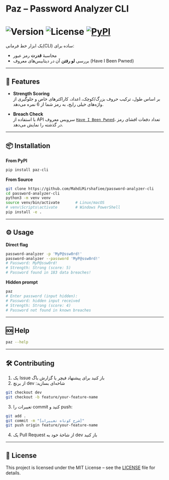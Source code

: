 # Paz – Password Analyzer CLI   
# ![Version](https://img.shields.io/badge/version-v1.0.0-yellow) ![License](https://img.shields.io/badge/license-MIT-green) [![PyPI](https://img.shields.io/pypi/v/paz-cli)](https://pypi.org/project/paz-cli/)

یک ابزار خط فرمانی(CLI) ساده برای:

- محاسبهٔ **قدرت** رمز عبور  
- بررسی **لو رفتن** آن در دیتابیس‌های معروف (Have I Been Pwned)   
---
## 🚀 Features

- **Strength Scoring**  
  بر اساس طول، ترکیب حروف بزرگ/کوچک، اعداد، کاراکترهای خاص و جلوگیری از واژه‌های خیلی رایج، به رمز شما از 6 نمره می‌دهد.

- **Breach Check**  
  با استفاده از API سرویس معروف [`Have I Been Pwned`](https://haveibeenpwned.com)، تعداد دفعات افشای رمز در گذشته را نمایش می‌دهد.

---
## 📦 Installation
**From PyPI**  
```bash
pip install paz-cli
```

**From Source**
```bash
git clone https://github.com/MahdiMirshafiee/password-analyzer-cli
cd password-analyzer-cli
python3 -m venv venv
source venv/bin/activate       # Linux/macOS
# venv\Scripts\activate        # Windows PowerShell
pip install -e .
```
---
## ⚙️ Usage
**Direct flag**
```bash
password-analyzer -p 'MyP@ssw0rd!'
password-analyzer --password 'MyP@ssw0rd!'
# Password: MyP@ssw0rd!
# Strength: Strong (score: 5)
# Password found in 183 data breaches!
```

**Hidden prompt**
```bash
paz
# Enter password (input hidden): 
# Password: hidden input received
# Strength: Strong (score: 4)
# Password not found in known breaches
```
---
## 🆘 Help
```bash
paz --help
```
---
## 🛠 Contributing
1.	یک Issue باز کنید برای پیشنهاد فیچر یا گزارش باگ
2.	از برنچ dev :شاخه‌ای بسازید
```bash
git checkout dev
git checkout -b feature/your-feature-name
```
3.	تغییرات را commit کنید و push:
```bash
git add .
git commit -m "[شرح کوتاه تغییرات]"
git push origin feature/your-feature-name
```
4.	یک Pull Request از شاخهٔ خود به dev باز کنید
---
## 📄 License
This project is licensed under the MIT License – see the [LICENSE](./LICENSE) file for details.
